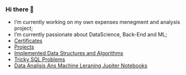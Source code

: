 ### Hi there 👋


- I’m currently working on my own expenses menegment and analysis project;
- I’m currently passionate about DataScience, Back-End and ML;
- [Certificates](https://github.com/CERTIFICATES-CV/CV_CERTIFICATES)
- [Projects](https://github.com/CERTIFICATES-CV/CV_CERTIFICATES)
- [Implemented Data Structures and Algorithms](https://github.com/DATA-STRUCTURES-PROJECTS)
- [Tricky SQL Problems](https://github.com/TRICKY-SQL-PROBLEMS)
- [Data Analisis Ans Machine Leraning Jupiter Notebooks](https://github.com/DATA-ANALYSIS-NOTEBOOKS)
